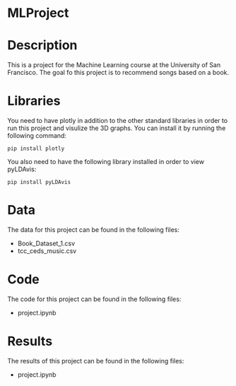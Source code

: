 # MLProject

# Description

This is a project for the Machine Learning course at the University of San Francisco. The goal fo this project is to recommend songs based on a book.

# Libraries

You need to have plotly in addition to the other standard libraries in order to run this project and visulize the 3D graphs. You can install it by running the following command:

```
pip install plotly
```

You also need to have the following library installed in order to view pyLDAvis:

```
pip install pyLDAvis
```

# Data

The data for this project can be found in the following files:

- Book_Dataset_1.csv
- tcc_ceds_music.csv

# Code

The code for this project can be found in the following files:

- project.ipynb

# Results

The results of this project can be found in the following files:

- project.ipynb
